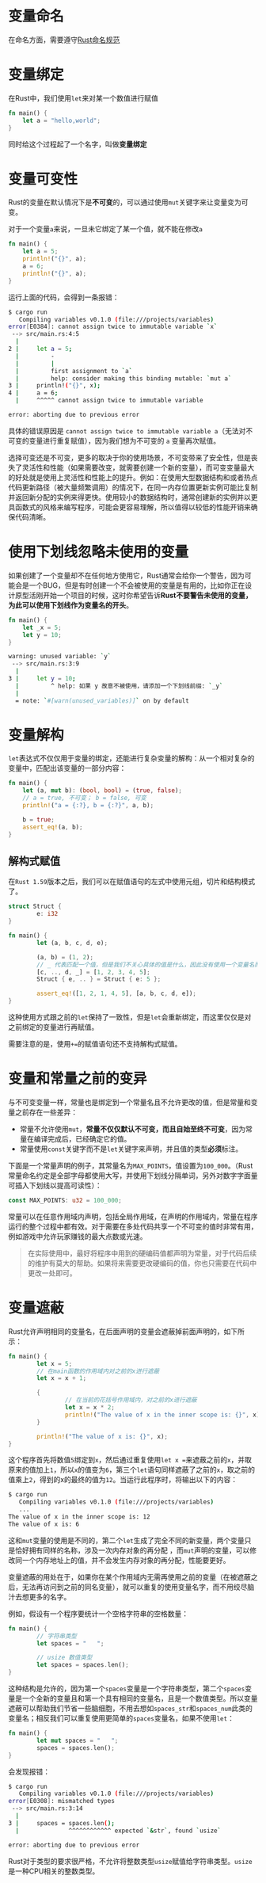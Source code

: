 # 变量命名

在命名方面，需要遵守[Rust命名规范](https://course.rs/practice/naming.html)

# 变量绑定

在Rust中，我们使用`let`来对某一个数值进行赋值

```rust
fn main() { 
    let a = "hello,world";
}
```

同时给这个过程起了一个名字，叫做**变量绑定**

# 变量可变性

Rust的变量在默认情况下是**不可变**的，可以通过使用`mut`关键字来让变量变为可变。

对于一个变量`a`来说，一旦未它绑定了某一个值，就不能在修改`a`

```rust
fn main() {
	let a = 5;
	println!("{}", a);
	a = 6;
	println!("{}", a);
}
```

运行上面的代码，会得到一条报错：

```bash
$ cargo run
   Compiling variables v0.1.0 (file:///projects/variables)
error[E0384]: cannot assign twice to immutable variable `x`
 --> src/main.rs:4:5
  |
2 |     let a = 5;
  |         -
  |         |
  |         first assignment to `a`
  |         help: consider making this binding mutable: `mut a`
3 |     println!("{}", x);
4 |     a = 6;
  |     ^^^^^ cannot assign twice to immutable variable

error: aborting due to previous error

```

具体的错误原因是 `cannot assign twice to immutable variable a`（无法对不可变的变量进行重复赋值），因为我们想为不可变的 `a` 变量再次赋值。

选择可变还是不可变，更多的取决于你的使用场景，不可变带来了安全性，但是丧失了灵活性和性能（如果需要改变，就需要创建一个新的变量），而可变变量最大的好处就是使用上灵活性和性能上的提升。例如：在使用大型数据结构和或者热点代码更新路径（被大量频繁调用）的情况下，在同一内存位置更新实例可能比复制并返回新分配的实例来得更快。使用较小的数据结构时，通常创建新的实例并以更具函数式的风格来编写程序，可能会更容易理解，所以值得以较低的性能开销来确保代码清晰。

# 使用下划线忽略未使用的变量

如果创建了一个变量却不在任何地方使用它，Rust通常会给你一个警告，因为可能会是一个BUG，但是有时创建一个不会被使用的变量是有用的，比如你正在设计原型活刚开始一个项目的时候，这时你希望告诉**Rust不要警告未使用的变量，为此可以使用下划线作为变量名的开头**。

```rust
fn main() {
	let _x = 5;
	let y = 10;
}
```

```bash
warning: unused variable: `y`
 --> src/main.rs:3:9
  |
3 |     let y = 10;
  |         ^ help: 如果 y 故意不被使用，请添加一个下划线前缀: `_y`
  |
  = note: `#[warn(unused_variables)]` on by default

```

# 变量解构

`let`表达式不仅仅用于变量的绑定，还能进行复杂变量的解构：从一个相对复杂的变量中，匹配出该变量的一部分内容：

```rust
fn main() {
	let (a, mut b): (bool, bool) = (true, false);
	// a = true, 不可变； b = false, 可变
	println!("a = {:?}, b = {:?}", a, b);

	b = true;
	assert_eq!(a, b);
}
```

## 解构式赋值

在`Rust 1.59`版本之后，我们可以在赋值语句的左式中使用元组，切片和结构模式了。

```rust
struct Struct {
        e: i32
}

fn main() {
        let (a, b, c, d, e);

        (a, b) = (1, 2);
        // _ 代表匹配一个值，但是我们不关心具体的值是什么，因此没有使用一个变量名而是使用了 _
        [c, .., d, _] = [1, 2, 3, 4, 5];
        Struct { e, .. } = Struct { e: 5 };

        assert_eq!([1, 2, 1, 4, 5], [a, b, c, d, e]);
}
```

这种使用方式跟之前的`let`保持了一致性，但是`let`会重新绑定，而这里仅仅是对之前绑定的变量进行再赋值。

需要注意的是，使用`+=`的赋值语句还不支持解构式赋值。

# 变量和常量之前的变异

与不可变变量一样，常量也是绑定到一个常量名且不允许更改的值，但是常量和变量之前存在一些差异：

- 常量不允许使用`mut`，**常量不仅仅默认不可变，而且自始至终不可变**，因为常量在编译完成后，已经确定它的值。
- 常量使用`const`关键字而不是`let`关键字来声明，并且值的类型**必须**标注。

下面是一个常量声明的例子，其常量名为`MAX_POINTS`，值设置为`100_000`。（Rust常量命名约定是全部字母都使用大写，并使用下划线分隔单词，另外对数字字面量可插入下划线以提高可读性）：

```rust
const MAX_POINTS: u32 = 100_000;
```

常量可以在任意作用域内声明，包括全局作用域，在声明的作用域内，常量在程序运行的整个过程中都有效。对于需要在多处代码共享一个不可变的值时非常有用，例如游戏中允许玩家赚钱的最大点数或光速。

> 在实际使用中，最好将程序中用到的硬编码值都声明为常量，对于代码后续的维护有莫大的帮助。如果将来需要更改硬编码的值，你也只需要在代码中更改一处即可。

# 变量遮蔽

Rust允许声明相同的变量名，在后面声明的变量会遮蔽掉前面声明的，如下所示：

```rust
fn main() {
        let x = 5;
        // 在main函数的作用域内对之前的x进行遮蔽
        let x = x + 1;

        {
                // 在当前的花括号作用域内，对之前的x进行遮蔽
                let x = x * 2;
                println!("The value of x in the inner scope is: {}", x);
        }

        println!("The value of x is: {}", x);
}
```

这个程序首先将数值`5`绑定到`x`，然后通过重复使用`let x =`来遮蔽之前的`x`，并取原来的值加上`1`，所以`x`的值变为`6`，第三个`let`语句同样遮蔽了之前的`x`，取之前的值乘上`2`，得到的x的最终的值为`12`。当运行此程序时，将输出以下的内容：

```bash
$ cargo run
   Compiling variables v0.1.0 (file:///projects/variables)
   ...
The value of x in the inner scope is: 12
The value of x is: 6
```

这和`mut`变量的使用是不同的，第二个`let`生成了完全不同的新变量，两个变量只是恰好拥有同样的名称，涉及一次内存对象的再分配 ，而`mut`声明的变量，可以修改同一个内存地址上的值，并不会发生内存对象的再分配，性能要更好。

变量遮蔽的用处在于，如果你在某个作用域内无需再使用之前的变量（在被遮蔽之后，无法再访问到之前的同名变量），就可以重复的使用变量名字，而不用绞尽脑汁去想更多的名字。

例如，假设有一个程序要统计一个空格字符串的空格数量：

```rust
fn main() {
        // 字符串类型
        let spaces = "   ";

        // usize 数值类型
        let spaces = spaces.len();
}
```

这种结构是允许的，因为第一个`spaces`变量是一个字符串类型，第二个`spaces`变量是一个全新的变量且和第一个具有相同的变量名，且是一个数值类型。所以变量遮蔽可以帮助我们节省一些脑细胞，不用去想如`spaces_str`和`spaces_num`此类的变量名；相反我们可以重复使用更简单的`spaces`变量名，如果不使用`let`：

```rust
fn main() {
        let mut spaces = "   ";
        spaces = spaces.len();
}
```

会发现报错：

```bash
$ cargo run
   Compiling variables v0.1.0 (file:///projects/variables)
error[E0308]: mismatched types
 --> src/main.rs:3:14
  |
3 |     spaces = spaces.len();
  |              ^^^^^^^^^^^^ expected `&str`, found `usize`

error: aborting due to previous error
```

Rust对于类型的要求很严格，不允许将整数类型`usize`赋值给字符串类型。`usize`是一种CPU相关的整数类型。
